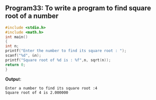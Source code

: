## Program33: To write a program to find square root of a number
```c
#include <stdio.h>
#include <math.h>
int main() 
{
int n;
printf("Enter the number to find its square root : ");
scanf("%d", &n);
printf("Square root of %d is : %f",n, sqrt(n));
return 0;
}
```
**Outpu**t:
```
Enter a number to find its square root :4 
Square root of 4 is 2.000000
```
